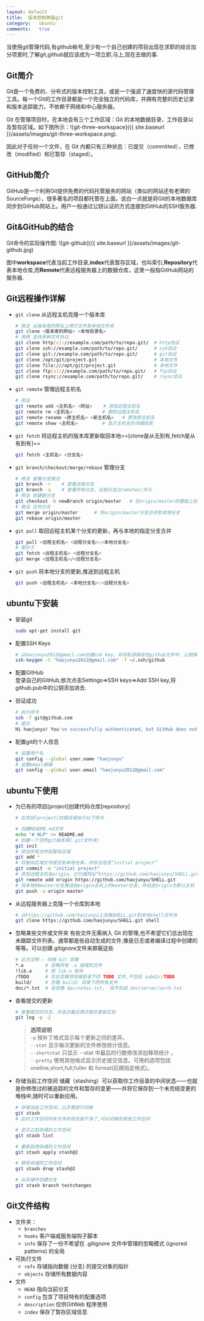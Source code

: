 ```yaml
---
layout:	default
title:	版本控制神器git
category:	ubuntu
comments:	true
---
```

当使用git管理代码,有github帐号,至少有一个自己创建的项目出现在求职的综合加分项里时,了解git,github就应该成为一项立即,马上,现在去做的事.



## Git简介
Git是一个免费的、分布式的版本控制工具，或是一个强调了速度快的源代码管理工具。每一个Git的工作目录都是一个完全独立的代码库，并拥有完整的历史记录和版本追踪能力，不依赖于网络和中心服务器。


Git 在管理项目时，在本地会有三个工作区域：Git 的本地数据目录，工作目录以及暂存区域。如下图所示：![git-three-workspace]({{ site.baseurl }}/assets/images/git-three-workspace.png). 

因此对于任何一个文件，在 Git 内都只有三种状态：已提交（committed），已修改（modified）和已暂存（staged）。

## GitHub简介
GitHub是一个利用Git提供免费的代码托管服务的网站（类似的网站还有老牌的SourceForge），很多著名的项目都托管在上面。说白一点就是将Git的本地数据库同步到GitHub网站上。用户一般通过公钥认证的方式连接到GitHub的SSH服务器.

## Git\&GitHub的结合
Git命令的实际操作图:
![git-github]({{ site.baseurl }}/assets/images/git-github.jpg)

图中**workspace**代表当前工作目录,**index**代表暂存区域，也叫索引,**Repository**代表本地仓库,而**Remote**代表远程服务器上的数据仓库，这里一般指GitHub网站的服务器.

## Git远程操作详解
* `git clone`	从远程主机克隆一个版本库

	```bash
	# 用法 从版本库的网址上拷贝文件到本地文件夹
	git clone <版本库的网址> <本地目录名>
	# 用例 支持多种文件协议
	git clone http[s]://example.com/path/to/repo.git/  # http协议
	git clone ssh://example.com/path/to/repo.git/      # ssh协议
	git clone git://example.com/path/to/repo.git/      # git协议
	git clone /opt/git/project.git                     # 本地文件
	git clone file:///opt/git/project.git              # 本地文件
	git clone ftp[s]://example.com/path/to/repo.git/   # ftp协议
	git clone rsync://example.com/path/to/repo.git/    # rsync协议
	```
* `git remote`	管理远程主机名

	```bash
	# 用法 
	git remote add <主机名> <网址>    # 添加远程主机名
	git remote rm <主机名>           # 删除远程主机名
	git remote rename <原主机名> <新主机名>   # 更改原主机名
	git remote show <主机名>         # 显示主机名的详细信息
	```
* `git fetch`	将远程主机的版本库更新取回本地==[clone是从无到有,fetch是从有到有]==

	```bash
	git fetch <主机名> <分支名>
	```
* `git branch/checkout/merge/rebase`	管理分支

	```bash
	# 用法 查看分支情况
	git branch -r    # 查看远程分支
	git branch -a    # 查看所有分支，远程分支以remotes/开头
	# 用法 创建新分支
	git checkout -b newBranch origin/master   # 在origin/master的基础上创建新分支
	# 用法 合并分支
	git merge origin/master      # 将origin/master分支合并到本地分支
	git rebase origin/master
	```
* `git pull`	取回远程主机某个分支的更新，再与本地的指定分支合并

	```bash
	git pull <远程主机名> <远程分支名>:<本地分支名>
	# 等价于
	git fetch <远程主机名> <远程分支名>
	git merge <远程主机名>/<远程分支名>
	```
* `git push`	将本地分支的更新,推送到远程主机

	```bash
	git push <远程主机名> <本地分支名>:<远程分支名>
	```

## ubuntu下安装
* 安装git

	```bash
	sudo apt-get install git
	```
* 配置SSH Keys

	```bash
	# 以haojunyu2012@gmail.com创建ssh key，并将私钥保存在github文件中，公钥保存在github.pub文件中
	ssh-keygen -C "haojunyu2012@gmail.com" -f ~/.ssh/github
	```
* 配置GitHub  
登录自己的GitHub,依次点击Settings=>SSH keys=>Add SSH key,将github.pub中的公钥添加进去.
* 验证成功

	```bash
	# 执行命令
	ssh -T git@github.com
	# 提示
	Hi haojunyu! You've successfully authenticated, but GitHub does not provide shell access.
	```
* 配置git的个人信息

	```bash
	# 设置用户名
	git config --global user.name "haojunyu"
	# 设置email邮箱
	git config --global user.email "haojunyu2012@gmail.com"
	```

## ubuntu下使用
* 为已有的项目[project]创建代码仓库[repository]

	```bash
	# 在项目[project]的根目录执行以下命令

	# 创建README.md文件
	echo "# NLP" >> README.md
	# 创建一个空的git版本库[.git文件夹]
	git init
	# 添加所有文件到暂存区域
	git add *
	# 将暂存区域文件提交到本地仓库，并标注信息“initial project”
	git commit -m "initial project"
	# 添加远程主机名origin，它代表网址“https://github.com/haojunyu/SHELL.git”
	git remote add origin https://github.com/haojunyu/SHELL.git
	# 将本地的master分支推送到origin主机上的master分支，并设定origin为默认主机
	git push -u origin master
	```
* 从远程服务器上克隆一个仓库到本地

	```bash
	# 从https://github.com/haojunyu上克隆SHELL.git到本地shell文件夹
	git clone https://github.com/haojunyu/SHELL.git shell
	```
* 忽略某些文件或文件夹
有些文件无需纳入 Git 的管理,也不希望它们总出现在未跟踪文件列表。通常都是些自动生成的文件,像是日志或者编译过程中创建的等等。可以创建.gitignore文件来屏蔽这些

	```bash
	# 此为注释 – 将被 Git 忽略
	*.a        # 忽略所有 .a 结尾的文件
	!lib.a     # 但 lib.a 除外
	/TODO      # 仅仅忽略项目根目录下的 TODO 文件,不包括 subdir/TODO
	build/     # 忽略 build/ 目录下的所有文件
	doc/*.txt  # 会忽略 doc/notes.txt， 但不包括 doc/server/arch.txt
	```
* 查看提交的更新

	```bash
	# 查看提交的日志，并显示最近两次提交更新区别
	git log -p -2
	```
	> **选项说明**  
	> `-p`	按补丁格式显示每个更新之间的差异。  
	> `--stat`	显示每次更新的文件修改统计信息。  
	> `--shortstat`	只显示 --stat 中最后的行数修改添加移除统计  。  
	> `--pretty`				使用其他格式显示历史提交信息。可用的选项包括 oneline,short,full,fuller 和 format(后跟指定格式)。  
* 存储当前工作空间
储藏（stashing）可以获取你工作目录的中间状态——也就是你修改过的被追踪的文件和暂存的变更——并将它保存到一个未完结变更的堆栈中,随时可以重新应用。

	```bash
	# 存储当前工作空间，以方便进行切换
	git stash
	# 此时工作空间所有文件的状态就干净了,可以切换到其他工作空间

	# 显示之前存储的工作空间
	git stash list

	# 重新启用存储的工作空间
	git stash apply stash@2

	# 移除存储的工作空间
	git stash drop stash@2

	# 从存储中创建分支
	git stash branch testchanges
	```

## Git文件结构
* 文件夹：
	* `branches`
	* `hooks`	客户端或服务端钩子脚本
	* `info`	保存了一份不希望在 .gitignore 文件中管理的忽略模式 (ignored patterns) 的全局
* 可执行文件
	* `refs`	存储指向数据 (分支) 的提交对象的指针
	* `objects`	存储所有数据内容
* 文件
	* `HEAD`	指向当前分支
	* `config`	包含了项目特有的配置选项
	* `description`	仅供GitWeb 程序使用
	* `index`	保存了暂存区域信息
